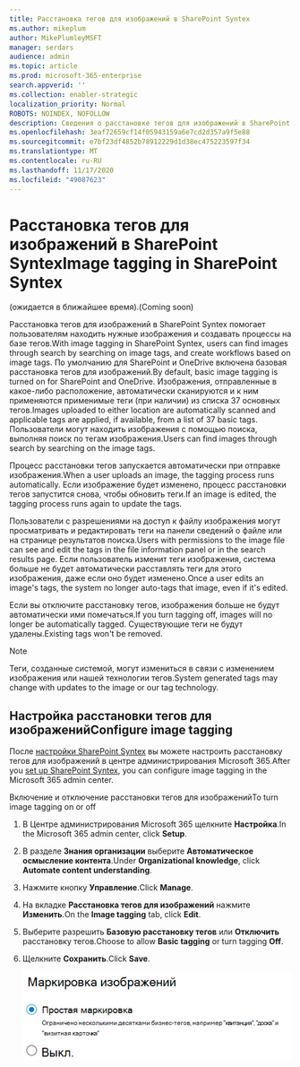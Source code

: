 ```yaml
---
title: Расстановка тегов для изображений в SharePoint Syntex
ms.author: mikeplum
author: MikePlumleyMSFT
manager: serdars
audience: admin
ms.topic: article
ms.prod: microsoft-365-enterprise
search.appverid: ''
ms.collection: enabler-strategic
localization_priority: Normal
ROBOTS: NOINDEX, NOFOLLOW
description: Сведения о расстановке тегов для изображений в SharePoint Syntex
ms.openlocfilehash: 3eaf72659cf14f05943159a6e7cd2d357a9f5e88
ms.sourcegitcommit: e7bf23df4852b78912229d1d38ec475223597f34
ms.translationtype: MT
ms.contentlocale: ru-RU
ms.lasthandoff: 11/17/2020
ms.locfileid: "49087623"
---
```

# <a name="image-tagging-in-sharepoint-syntex"></a><span data-ttu-id="910b9-103">Расстановка тегов для изображений в SharePoint Syntex</span><span class="sxs-lookup"><span data-stu-id="910b9-103">Image tagging in SharePoint Syntex</span></span>

<span data-ttu-id="910b9-104">(ожидается в ближайшее время).</span><span class="sxs-lookup"><span data-stu-id="910b9-104">(Coming soon)</span></span>

<span data-ttu-id="910b9-105">Расстановка тегов для изображений в SharePoint Syntex помогает пользователям находить нужные изображения и создавать процессы на базе тегов.</span><span class="sxs-lookup"><span data-stu-id="910b9-105">With image tagging in SharePoint Syntex, users can find images through search by searching on image tags, and create workflows based on image tags.</span></span> <span data-ttu-id="910b9-106">По умолчанию для SharePoint и OneDrive включена базовая расстановка тегов для изображений.</span><span class="sxs-lookup"><span data-stu-id="910b9-106">By default, basic image tagging is turned on for SharePoint and OneDrive.</span></span> <span data-ttu-id="910b9-107">Изображения, отправленные в какое-либо расположение, автоматически сканируются и к ним применяются применимые теги (при наличии) из списка 37 основных тегов.</span><span class="sxs-lookup"><span data-stu-id="910b9-107">Images uploaded to either location are automatically scanned and applicable tags are applied, if available, from a list of 37 basic tags.</span></span> <span data-ttu-id="910b9-108">Пользователи могут находить изображения с помощью поиска, выполняя поиск по тегам изображения.</span><span class="sxs-lookup"><span data-stu-id="910b9-108">Users can find images through search by searching on the image tags.</span></span>

<span data-ttu-id="910b9-109">Процесс расстановки тегов запускается автоматически при отправке изображения.</span><span class="sxs-lookup"><span data-stu-id="910b9-109">When a user uploads an image, the  tagging process runs automatically.</span></span> <span data-ttu-id="910b9-110">Если изображение будет изменено, процесс расстановки тегов запустится снова, чтобы обновить теги.</span><span class="sxs-lookup"><span data-stu-id="910b9-110">If an image is edited, the tagging process runs again to update the tags.</span></span>

<span data-ttu-id="910b9-111">Пользователи с разрешениями на доступ к файлу изображения могут просматривать и редактировать теги на панели сведений о файле или на странице результатов поиска.</span><span class="sxs-lookup"><span data-stu-id="910b9-111">Users with permissions to the image file can see and edit the tags in the file information panel or in the search results page.</span></span> <span data-ttu-id="910b9-112">Если пользователь изменит теги изображения, система больше не будет автоматически расставлять теги для этого изображения, даже если оно будет изменено.</span><span class="sxs-lookup"><span data-stu-id="910b9-112">Once a user edits an image's tags, the system no longer auto-tags that image, even if it's edited.</span></span>

<span data-ttu-id="910b9-113">Если вы отключите расстановку тегов, изображения больше не будут автоматически ими помечаться.</span><span class="sxs-lookup"><span data-stu-id="910b9-113">If you turn tagging off, images will no longer be automatically tagged.</span></span> <span data-ttu-id="910b9-114">Существующие теги не будут удалены.</span><span class="sxs-lookup"><span data-stu-id="910b9-114">Existing tags won't be removed.</span></span>

> [!NOTE]
> <span data-ttu-id="910b9-115">Теги, созданные системой, могут измениться в связи с изменением изображения или нашей технологии тегов.</span><span class="sxs-lookup"><span data-stu-id="910b9-115">System generated tags may change with updates to the image or our tag technology.</span></span>


## <a name="configure-image-tagging"></a><span data-ttu-id="910b9-116">Настройка расстановки тегов для изображений</span><span class="sxs-lookup"><span data-stu-id="910b9-116">Configure image tagging</span></span>

<span data-ttu-id="910b9-117">После [настройки SharePoint Syntex](set-up-content-understanding.md) вы можете настроить расстановку тегов для изображений в центре администрирования Microsoft 365.</span><span class="sxs-lookup"><span data-stu-id="910b9-117">After you [set up SharePoint Syntex](set-up-content-understanding.md), you can configure image tagging in the Microsoft 365 admin center.</span></span>  

<span data-ttu-id="910b9-118">Включение и отключение расстановки тегов для изображений</span><span class="sxs-lookup"><span data-stu-id="910b9-118">To turn image tagging on or off</span></span>

1. <span data-ttu-id="910b9-119">В Центре администрирования Microsoft 365 щелкните **Настройка**.</span><span class="sxs-lookup"><span data-stu-id="910b9-119">In the Microsoft 365 admin center, click **Setup**.</span></span>

2. <span data-ttu-id="910b9-120">В разделе **Знания организации** выберите **Автоматическое осмысление контента**.</span><span class="sxs-lookup"><span data-stu-id="910b9-120">Under **Organizational knowledge**, click **Automate content understanding**.</span></span>

3. <span data-ttu-id="910b9-121">Нажмите кнопку **Управление**.</span><span class="sxs-lookup"><span data-stu-id="910b9-121">Click **Manage**.</span></span>

4. <span data-ttu-id="910b9-122">На вкладке **Расстановка тегов для изображений** нажмите **Изменить**.</span><span class="sxs-lookup"><span data-stu-id="910b9-122">On the **Image tagging** tab, click **Edit**.</span></span>

5. <span data-ttu-id="910b9-123">Выберите разрешить **Базовую расстановку тегов** или **Отключить** расстановку тегов.</span><span class="sxs-lookup"><span data-stu-id="910b9-123">Choose to allow **Basic tagging** or turn tagging **Off**.</span></span>

6. <span data-ttu-id="910b9-124">Щелкните **Сохранить**.</span><span class="sxs-lookup"><span data-stu-id="910b9-124">Click **Save**.</span></span>

    ![Снимок экрана элемента управления расстановкой тегов для изображений](../media/content-understanding/sharepoint-syntex-image-tagging-control.png)
